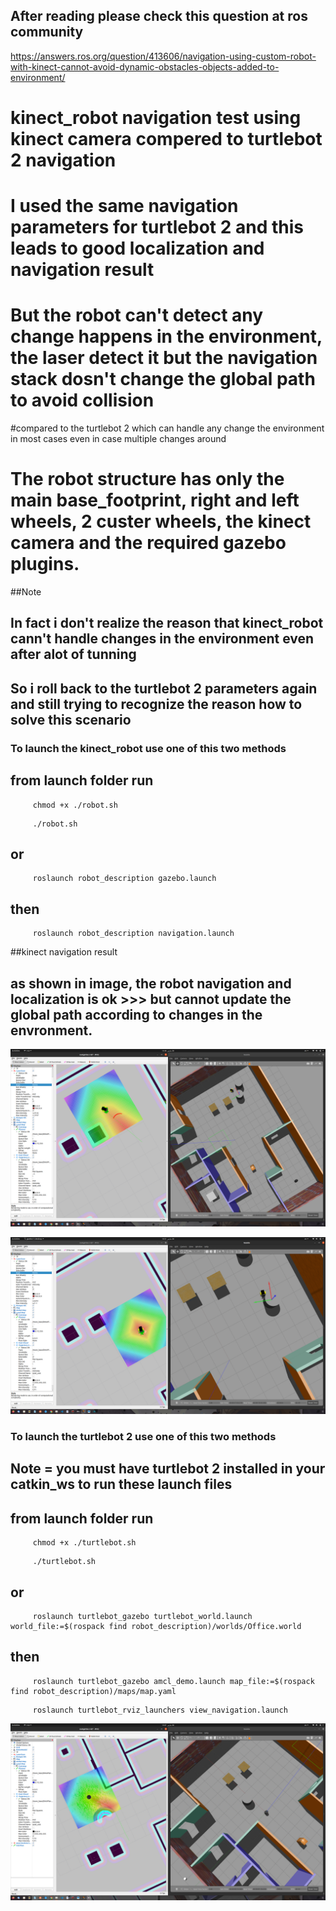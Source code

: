 ## After reading please check this question at ros community
https://answers.ros.org/question/413606/navigation-using-custom-robot-with-kinect-cannot-avoid-dynamic-obstacles-objects-added-to-environment/

# kinect_robot navigation test using kinect camera  compered to turtlebot 2 navigation
# I used the same navigation parameters for turtlebot 2 and this leads to good localization and navigation result
# But the robot can't detect any change happens in the environment, the laser detect it but the navigation stack dosn't change the global path to avoid collision
#compared to the turtlebot 2 which can handle any change the environment in most cases even in case multiple changes around

# The robot structure has only the main base_footprint, right and left wheels, 2 custer wheels, the kinect camera and the required gazebo plugins.


##Note
## In fact i don't realize the reason that kinect_robot cann't handle changes in the environment even after alot of tunning 
## So i roll back to the turtlebot 2 parameters again and still trying to recognize the reason how to solve this scenario



### To launch the kinect_robot use one of this two methods
## from launch folder run

```console
     chmod +x ./robot.sh
```
```console
     ./robot.sh 
```

## or

```console
     roslaunch robot_description gazebo.launch 
```

## then

```console
     roslaunch robot_description navigation.launch 
```
##kinect navigation result 
## as shown in image, the robot navigation and localization is ok  >>> but cannot update the global path according to changes in the envronment.

![Homepage Image](robot1.png)


![Homepage Image](robot2.png)


### To launch the turtlebot 2 use one of this two methods
## Note = you must have turtlebot 2 installed in your catkin_ws to run these launch files
## from launch folder run

```console
     chmod +x ./turtlebot.sh
```
```console
     ./turtlebot.sh 
```

## or

```console
     roslaunch turtlebot_gazebo turtlebot_world.launch world_file:=$(rospack find robot_description)/worlds/Office.world
```

## then

```console
     roslaunch turtlebot_gazebo amcl_demo.launch map_file:=$(rospack find robot_description)/maps/map.yaml
```


```console
     roslaunch turtlebot_rviz_launchers view_navigation.launch
```

![Homepage Image](turtlebot.png)
